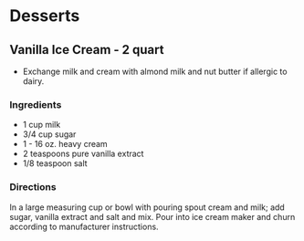 # Desserts

## Vanilla Ice Cream - 2 quart

* Exchange milk and cream with almond milk and nut butter if allergic to dairy.

### Ingredients

* 1 cup milk
* 3/4 cup sugar
* 1 - 16 oz. heavy cream
* 2 teaspoons pure vanilla extract
* 1/8 teaspoon salt

### Directions

In a large measuring cup or bowl with pouring spout cream and milk; add sugar, vanilla extract and salt and mix. Pour into ice cream maker and churn according to manufacturer instructions.

